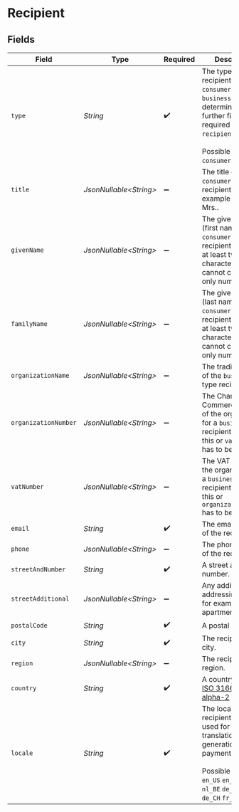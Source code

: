 # Recipient


## Fields

| Field                                                                                                                                                                                    | Type                                                                                                                                                                                     | Required                                                                                                                                                                                 | Description                                                                                                                                                                              | Example                                                                                                                                                                                  |
| ---------------------------------------------------------------------------------------------------------------------------------------------------------------------------------------- | ---------------------------------------------------------------------------------------------------------------------------------------------------------------------------------------- | ---------------------------------------------------------------------------------------------------------------------------------------------------------------------------------------- | ---------------------------------------------------------------------------------------------------------------------------------------------------------------------------------------- | ---------------------------------------------------------------------------------------------------------------------------------------------------------------------------------------- |
| `type`                                                                                                                                                                                   | *String*                                                                                                                                                                                 | :heavy_check_mark:                                                                                                                                                                       | The type of recipient, either `consumer` or `business`. This will determine what further fields are required on the `recipient` object.<br/><br/>Possible values: `consumer` `business`  | consumer                                                                                                                                                                                 |
| `title`                                                                                                                                                                                  | *JsonNullable\<String>*                                                                                                                                                                  | :heavy_minus_sign:                                                                                                                                                                       | The title of the `consumer` type recipient, for example Mr. or Mrs..                                                                                                                     | Mrs.                                                                                                                                                                                     |
| `givenName`                                                                                                                                                                              | *JsonNullable\<String>*                                                                                                                                                                  | :heavy_minus_sign:                                                                                                                                                                       | The given name (first name) of the `consumer` type recipient should be at least two characters and cannot contain only numbers.                                                          | Jane                                                                                                                                                                                     |
| `familyName`                                                                                                                                                                             | *JsonNullable\<String>*                                                                                                                                                                  | :heavy_minus_sign:                                                                                                                                                                       | The given name (last name) of the `consumer` type recipient should be at least two characters and cannot contain only numbers.                                                           | Doe                                                                                                                                                                                      |
| `organizationName`                                                                                                                                                                       | *JsonNullable\<String>*                                                                                                                                                                  | :heavy_minus_sign:                                                                                                                                                                       | The trading name of the `business` type recipient.                                                                                                                                       | Organization Corp.                                                                                                                                                                       |
| `organizationNumber`                                                                                                                                                                     | *JsonNullable\<String>*                                                                                                                                                                  | :heavy_minus_sign:                                                                                                                                                                       | The Chamber of Commerce number of the organization for a `business` type recipient. Either this or `vatNumber` has to be provided.                                                       | 12345678                                                                                                                                                                                 |
| `vatNumber`                                                                                                                                                                              | *JsonNullable\<String>*                                                                                                                                                                  | :heavy_minus_sign:                                                                                                                                                                       | The VAT number of the organization for a `business` type recipient. Either this or `organizationNumber` has to be provided.                                                              | NL123456789B01                                                                                                                                                                           |
| `email`                                                                                                                                                                                  | *String*                                                                                                                                                                                 | :heavy_check_mark:                                                                                                                                                                       | The email address of the recipient.                                                                                                                                                      | example@email.com                                                                                                                                                                        |
| `phone`                                                                                                                                                                                  | *JsonNullable\<String>*                                                                                                                                                                  | :heavy_minus_sign:                                                                                                                                                                       | The phone number of the recipient.                                                                                                                                                       | +0123456789                                                                                                                                                                              |
| `streetAndNumber`                                                                                                                                                                        | *String*                                                                                                                                                                                 | :heavy_check_mark:                                                                                                                                                                       | A street and street number.                                                                                                                                                              | Keizersgracht 126                                                                                                                                                                        |
| `streetAdditional`                                                                                                                                                                       | *JsonNullable\<String>*                                                                                                                                                                  | :heavy_minus_sign:                                                                                                                                                                       | Any additional addressing details, for example an apartment number.                                                                                                                      | 4th floor                                                                                                                                                                                |
| `postalCode`                                                                                                                                                                             | *String*                                                                                                                                                                                 | :heavy_check_mark:                                                                                                                                                                       | A postal code.                                                                                                                                                                           | 5678AB                                                                                                                                                                                   |
| `city`                                                                                                                                                                                   | *String*                                                                                                                                                                                 | :heavy_check_mark:                                                                                                                                                                       | The recipient's city.                                                                                                                                                                    | Amsterdam                                                                                                                                                                                |
| `region`                                                                                                                                                                                 | *JsonNullable\<String>*                                                                                                                                                                  | :heavy_minus_sign:                                                                                                                                                                       | The recipient's region.                                                                                                                                                                  | Noord-Holland                                                                                                                                                                            |
| `country`                                                                                                                                                                                | *String*                                                                                                                                                                                 | :heavy_check_mark:                                                                                                                                                                       | A country code in [ISO 3166-1 alpha-2](https://en.wikipedia.org/wiki/ISO_3166-1_alpha-2) format.                                                                                         | NL                                                                                                                                                                                       |
| `locale`                                                                                                                                                                                 | *String*                                                                                                                                                                                 | :heavy_check_mark:                                                                                                                                                                       | The locale for the recipient, to be used for translations in PDF generation and payment pages.<br/><br/>Possible values: `en_US` `en_GB` `nl_NL` `nl_BE` `de_DE` `de_AT` `de_CH` `fr_FR` `fr_BE` | nl_NL                                                                                                                                                                                    |